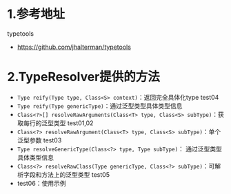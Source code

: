 # 1.参考地址
typetools
- https://github.com/jhalterman/typetools

# 2.TypeResolver提供的方法
- `Type reify(Type type, Class<S> context)`：返回完全具体化type test04
- `Type reify(Type genericType)`：通过泛型类型具体类型信息
- `Class<?>[] resolveRawArguments(Class<T> type, Class<S> subType)`：获取每行的泛型类型 test01,02
- `Class<?> resolveRawArgument(Class<T> type, Class<S> subType)`：单个泛型参数 test03
- `Type resolveGenericType(Class<?> type, Type subType)`： 通过泛型类型具体类型信息
- `Class<?> resolveRawClass(Type genericType, Class<?> subType)`：可解析字段和方法上的泛型类型 test05
- test06：使用示例


